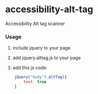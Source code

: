 # accessibility-alt-tag
Accessibility Alt tag scanner


### Usage

1) include jquery to your page

2) add jquery.alttag.js to your page

3) add this js code:
```js
    jQuery("body").altTag({
        test: true
    }
```
